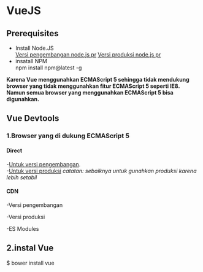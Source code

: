 # VueJS

## Prerequisites
- Install Node.JS  
  [Versi pengembangan node.js pr](https://nodejs.org/dist/v12.7.0/node-v12.7.0.pkg)
  [Versi produksi node.js pr](https://nodejs.org/dist/v10.16.0/node-v10.16.0.pkg)
- insatall NPM  
  npm install npm@latest -g


**Karena Vue menggunahkan  ECMAScript 5 sehingga tidak mendukung browser yang tidak menggunahkan fitur ECMAScript 5 seperti IE8. Namun semua browser yang menggunahkan ECMAScript 5 bisa digunahkan.**

## Vue Devtools


### 1.Browser yang di dukung ECMAScript 5

#### Direct  
  -[Untuk versi pengembangan](https://vuejs.org/js/vue.js).  
  -[Untuk versi produksi](https://vuejs.org/js/vue.min.js)
*catatan: sebaiknya untuk gunahkan produksi karena lebih setabil*

#### CDN
-Versi pengembangan

<script src="https://cdn.jsdelivr.net/npm/vue"></script>

-Versi produksi


<script src="https://cdn.jsdelivr.net/npm/vue@2.6.10/dist/vue.js"></script>


-ES Modules

  <script type="module">   

    import Vue from 'https://cdn.jsdelivr.net/npm/vue@2.6.10/dist/vue.esm.browser.js'   

  </script>

## 2.instal Vue
  $ bower install vue

